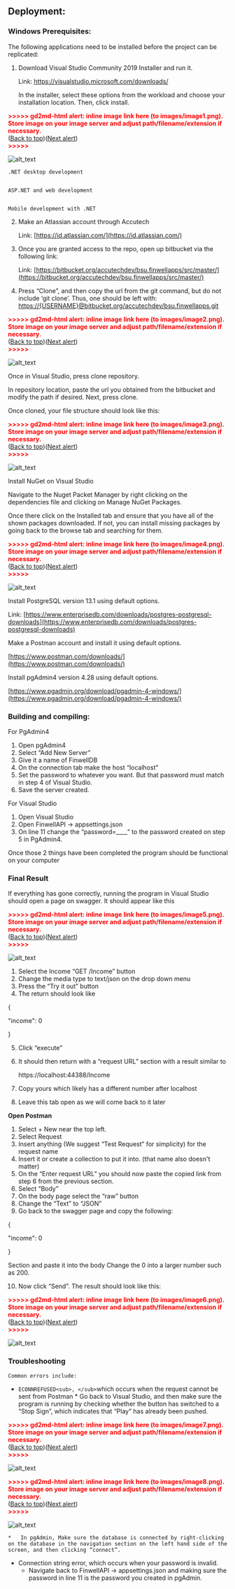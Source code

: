 ## Deployment:

### Windows Prerequisites:

The following applications need to be installed before the project can be replicated:



1. Download  Visual Studio Community 2019 Installer and run it.

    Link: [ https://visualstudio.microsoft.com/downloads/ ](https://visualstudio.microsoft.com/downloads/)


    In the installer, select these options from the workload and choose your installation location. Then, click install.

<p id="gdcalert1" ><span style="color: red; font-weight: bold">>>>>>  gd2md-html alert: inline image link here (to images/image1.png). Store image on your image server and adjust path/filename/extension if necessary. </span><br>(<a href="#">Back to top</a>)(<a href="#gdcalert2">Next alert</a>)<br><span style="color: red; font-weight: bold">>>>>> </span></p>


![alt_text](images/image1.png "image_tooltip")



    .NET desktop development


    ASP.NET and web development


    Mobile development with .NET

2. Make an Atlassian account through Accutech

    Link: [https://id.atlassian.com/](https://id.atlassian.com/)

3. Once you are granted access to the repo, open up bitbucket via the following link:

    Link: [https://bitbucket.org/accutechdev/bsu.finwellapps/src/master/](https://bitbucket.org/accutechdev/bsu.finwellapps/src/master/)

1. Press “Clone”, and then copy the url from the git command, but do not include ‘git clone’. Thus, one should be left with: [https://{USERNAME}@bitbucket.org/accutechdev/bsu.finwellapps.git](https://galexthomas@bitbucket.org/accutechdev/bsu.finwellapps.git)

        

<p id="gdcalert2" ><span style="color: red; font-weight: bold">>>>>>  gd2md-html alert: inline image link here (to images/image2.png). Store image on your image server and adjust path/filename/extension if necessary. </span><br>(<a href="#">Back to top</a>)(<a href="#gdcalert3">Next alert</a>)<br><span style="color: red; font-weight: bold">>>>>> </span></p>


![alt_text](images/image2.png "image_tooltip")



Once in Visual Studio, press clone repository.

In repository location, paste the url you obtained from the bitbucket and modify the path if desired. Next, press clone.

Once cloned, your file structure should look like this:



<p id="gdcalert3" ><span style="color: red; font-weight: bold">>>>>>  gd2md-html alert: inline image link here (to images/image3.png). Store image on your image server and adjust path/filename/extension if necessary. </span><br>(<a href="#">Back to top</a>)(<a href="#gdcalert4">Next alert</a>)<br><span style="color: red; font-weight: bold">>>>>> </span></p>


![alt_text](images/image3.png "image_tooltip")


Install NuGet on Visual Studio 

Navigate to the Nuget Packet Manager by right clicking on the dependencies file and clicking on Manage NuGet Packages.

Once there click on the Installed tab and ensure that you have all of the shown packages downloaded. If not, you can install missing packages by going back to the browse tab and searching for them.



<p id="gdcalert4" ><span style="color: red; font-weight: bold">>>>>>  gd2md-html alert: inline image link here (to images/image4.png). Store image on your image server and adjust path/filename/extension if necessary. </span><br>(<a href="#">Back to top</a>)(<a href="#gdcalert5">Next alert</a>)<br><span style="color: red; font-weight: bold">>>>>> </span></p>


![alt_text](images/image4.png "image_tooltip")


Install PostgreSQL version 13.1 using default options.

Link: [https://www.enterprisedb.com/downloads/postgres-postgresql-downloads](https://www.enterprisedb.com/downloads/postgres-postgresql-downloads)

Make a Postman account and install it using default options.

[https://www.postman.com/downloads/](https://www.postman.com/downloads/)

Install pgAdmin4 version 4.28 using default options.

[https://www.pgadmin.org/download/pgadmin-4-windows/](https://www.pgadmin.org/download/pgadmin-4-windows/)


### Building and compiling:

For PgAdmin4



1. Open pgAdmin4
2. Select “Add New Server”
3. Give it a name of FinwellDB
4. On the connection tab make the host “localhost”
5. Set the password to whatever you want. But that password must match in step 4 of Visual Studio.
6. Save the server created.

For Visual Studio



1. Open Visual Studio
2. Open FinwellAPI -> appsettings.json
3. On line 11 change the “password=____” to the password created on step 5 in PgAdmin4.

Once those 2 things have been completed the program should be functional on your computer


### Final Result

If everything has gone correctly, running the program in Visual Studio should open a page on swagger. It should appear like this



<p id="gdcalert5" ><span style="color: red; font-weight: bold">>>>>>  gd2md-html alert: inline image link here (to images/image5.png). Store image on your image server and adjust path/filename/extension if necessary. </span><br>(<a href="#">Back to top</a>)(<a href="#gdcalert6">Next alert</a>)<br><span style="color: red; font-weight: bold">>>>>> </span></p>


![alt_text](images/image5.png "image_tooltip")




1. Select the Income “GET /Income” button
2. Change the media type to text/json on the drop down menu
3. Press the “Try it out” button
4. The return should look like

{

  "income": 0

}



5. Click “execute”
6. It should then return with a “request URL” section with a result similar to 

    https://localhost:44388/Income

7. Copy yours which likely has a different number after localhost
8. Leave this tab open as we will come back to it later

**Open Postman**



1. Select + New near the top left.
2. Select Request
3. Insert anything (We suggest “Test Request” for simplicity) for the request name
4. Insert it or create a collection to put it into. (that name also doesn't matter)
5. On the “Enter request URL” you should now paste the copied link from step 6 from the previous section.
6. Select “Body”
7. On the body page select the “raw” button
8. Change the “Text” to “JSON”
9. Go back to the swagger page and copy the following:

{

  "income": 0

}

Section and paste it into the body Change the 0 into a larger number such as 200.



10. Now click “Send”. The result should look like this: 

    

<p id="gdcalert6" ><span style="color: red; font-weight: bold">>>>>>  gd2md-html alert: inline image link here (to images/image6.png). Store image on your image server and adjust path/filename/extension if necessary. </span><br>(<a href="#">Back to top</a>)(<a href="#gdcalert7">Next alert</a>)<br><span style="color: red; font-weight: bold">>>>>> </span></p>


![alt_text](images/image6.png "image_tooltip")




### Troubleshooting

	Common errors include:



*    `ECONNREFUSED<sub>, </sub>`which occurs when the request cannot be sent from Postman
    *   Go back to Visual Studio, and then make sure the program is running by checking whether the button has switched to a “Stop Sign”, which indicates that “Play” has already been pushed.

        

<p id="gdcalert7" ><span style="color: red; font-weight: bold">>>>>>  gd2md-html alert: inline image link here (to images/image7.png). Store image on your image server and adjust path/filename/extension if necessary. </span><br>(<a href="#">Back to top</a>)(<a href="#gdcalert8">Next alert</a>)<br><span style="color: red; font-weight: bold">>>>>> </span></p>


![alt_text](images/image7.png "image_tooltip")



        

<p id="gdcalert8" ><span style="color: red; font-weight: bold">>>>>>  gd2md-html alert: inline image link here (to images/image8.png). Store image on your image server and adjust path/filename/extension if necessary. </span><br>(<a href="#">Back to top</a>)(<a href="#gdcalert9">Next alert</a>)<br><span style="color: red; font-weight: bold">>>>>> </span></p>


![alt_text](images/image8.png "image_tooltip")


    *   In pgAdmin, Make sure the database is connected by right-clicking on the database in the navigation section on the left hand side of the screen, and then clicking “connect”.
*   Connection string error, which occurs when your password is invalid.
    *   Navigate back to FinwellAPI -> appsettings.json and making sure the password in line 11 is the password you created in pgAdmin.

